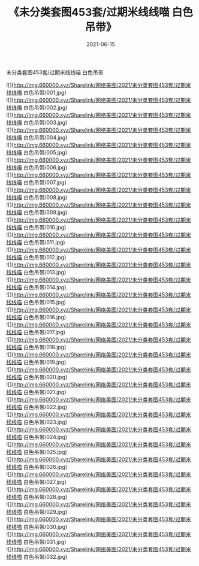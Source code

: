﻿---
layout: post
title:  《未分类套图453套/过期米线线喵 白色吊带》
date:   2021-06-15
img: http://img.660000.xyz/Sharelink/网络美图/2021/未分类套图453套/过期米线线喵 白色吊带/000.jpg
categories: [美女, 清纯, 唯美]
---

未分类套图453套/过期米线线喵 白色吊带

 ![](http://img.660000.xyz/Sharelink/网络美图/2021/未分类套图453套/过期米线线喵 白色吊带/001.jpg) <br>![](http://img.660000.xyz/Sharelink/网络美图/2021/未分类套图453套/过期米线线喵 白色吊带/002.jpg) <br>![](http://img.660000.xyz/Sharelink/网络美图/2021/未分类套图453套/过期米线线喵 白色吊带/003.jpg) <br>![](http://img.660000.xyz/Sharelink/网络美图/2021/未分类套图453套/过期米线线喵 白色吊带/004.jpg) <br>![](http://img.660000.xyz/Sharelink/网络美图/2021/未分类套图453套/过期米线线喵 白色吊带/005.jpg) <br>![](http://img.660000.xyz/Sharelink/网络美图/2021/未分类套图453套/过期米线线喵 白色吊带/006.jpg) <br>![](http://img.660000.xyz/Sharelink/网络美图/2021/未分类套图453套/过期米线线喵 白色吊带/007.jpg) <br>![](http://img.660000.xyz/Sharelink/网络美图/2021/未分类套图453套/过期米线线喵 白色吊带/008.jpg) <br>![](http://img.660000.xyz/Sharelink/网络美图/2021/未分类套图453套/过期米线线喵 白色吊带/009.jpg) <br>![](http://img.660000.xyz/Sharelink/网络美图/2021/未分类套图453套/过期米线线喵 白色吊带/010.jpg) <br>![](http://img.660000.xyz/Sharelink/网络美图/2021/未分类套图453套/过期米线线喵 白色吊带/011.jpg) <br>![](http://img.660000.xyz/Sharelink/网络美图/2021/未分类套图453套/过期米线线喵 白色吊带/012.jpg) <br>![](http://img.660000.xyz/Sharelink/网络美图/2021/未分类套图453套/过期米线线喵 白色吊带/013.jpg) <br>![](http://img.660000.xyz/Sharelink/网络美图/2021/未分类套图453套/过期米线线喵 白色吊带/014.jpg) <br>![](http://img.660000.xyz/Sharelink/网络美图/2021/未分类套图453套/过期米线线喵 白色吊带/015.jpg) <br>![](http://img.660000.xyz/Sharelink/网络美图/2021/未分类套图453套/过期米线线喵 白色吊带/016.jpg) <br>![](http://img.660000.xyz/Sharelink/网络美图/2021/未分类套图453套/过期米线线喵 白色吊带/017.jpg) <br>![](http://img.660000.xyz/Sharelink/网络美图/2021/未分类套图453套/过期米线线喵 白色吊带/018.jpg) <br>![](http://img.660000.xyz/Sharelink/网络美图/2021/未分类套图453套/过期米线线喵 白色吊带/019.jpg) <br>![](http://img.660000.xyz/Sharelink/网络美图/2021/未分类套图453套/过期米线线喵 白色吊带/020.jpg) <br>![](http://img.660000.xyz/Sharelink/网络美图/2021/未分类套图453套/过期米线线喵 白色吊带/021.jpg) <br>![](http://img.660000.xyz/Sharelink/网络美图/2021/未分类套图453套/过期米线线喵 白色吊带/022.jpg) <br>![](http://img.660000.xyz/Sharelink/网络美图/2021/未分类套图453套/过期米线线喵 白色吊带/023.jpg) <br>![](http://img.660000.xyz/Sharelink/网络美图/2021/未分类套图453套/过期米线线喵 白色吊带/024.jpg) <br>![](http://img.660000.xyz/Sharelink/网络美图/2021/未分类套图453套/过期米线线喵 白色吊带/025.jpg) <br>![](http://img.660000.xyz/Sharelink/网络美图/2021/未分类套图453套/过期米线线喵 白色吊带/026.jpg) <br>![](http://img.660000.xyz/Sharelink/网络美图/2021/未分类套图453套/过期米线线喵 白色吊带/027.jpg) <br>![](http://img.660000.xyz/Sharelink/网络美图/2021/未分类套图453套/过期米线线喵 白色吊带/028.jpg) <br>![](http://img.660000.xyz/Sharelink/网络美图/2021/未分类套图453套/过期米线线喵 白色吊带/029.jpg) <br>![](http://img.660000.xyz/Sharelink/网络美图/2021/未分类套图453套/过期米线线喵 白色吊带/030.jpg) <br>![](http://img.660000.xyz/Sharelink/网络美图/2021/未分类套图453套/过期米线线喵 白色吊带/031.jpg) <br>![](http://img.660000.xyz/Sharelink/网络美图/2021/未分类套图453套/过期米线线喵 白色吊带/032.jpg) <br>